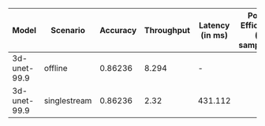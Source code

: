| Model        | Scenario     |   Accuracy |   Throughput | Latency (in ms)   | Power Efficiency (in samples/J)   | TEST01   | TEST05   |
|--------------|--------------|------------|--------------|-------------------|-----------------------------------|----------|----------|
| 3d-unet-99.9 | offline      |    0.86236 |        8.294 | -                 |                                   | passed   | passed   |
| 3d-unet-99.9 | singlestream |    0.86236 |        2.32  | 431.112           |                                   | passed   | passed   |